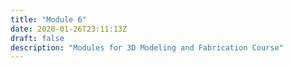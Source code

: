 ```yaml
---
title: "Module 6"
date: 2020-01-26T23:11:13Z
draft: false
description: "Modules for 3D Modeling and Fabrication Course"
---
```

